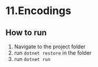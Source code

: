 ﻿11.Encodings
======================

## How to run

1. Navigate to the project folder
2. run `dotnet restore` in the folder
3. run `dotnet run`